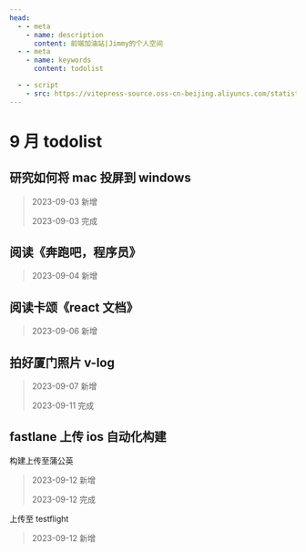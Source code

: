 ```yaml
---
head:
  - - meta
    - name: description
      content: 前端加油站|Jimmy的个人空间
  - - meta
    - name: keywords
      content: todolist

  - - script
    - src: https://vitepress-source.oss-cn-beijing.aliyuncs.com/statistics.js
---
```


# 9 月 todolist

## 研究如何将 mac 投屏到 windows

> 2023-09-03 新增
>
> 2023-09-03 完成

## 阅读《奔跑吧，程序员》

> 2023-09-04 新增

## 阅读卡颂《react 文档》

> 2023-09-06 新增

## 拍好厦门照片 v-log

> 2023-09-07 新增
>
> 2023-09-11 完成

## fastlane 上传 ios 自动化构建

构建上传至蒲公英

> 2023-09-12 新增
>
> 2023-09-12 完成

上传至 testflight

> 2023-09-12 新增
